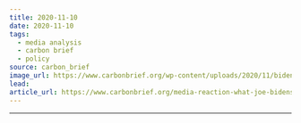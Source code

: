 ```yaml
---
title: 2020-11-10
date: 2020-11-10
tags: 
  - media analysis
  - carbon brief
  - policy
source: carbon_brief
image_url: https://www.carbonbrief.org/wp-content/uploads/2020/11/biden-montage-3-583x372.jpg
lead: 
article_url: https://www.carbonbrief.org/media-reaction-what-joe-bidens-us-election-victory-means-for-climate-change
---
```


---
